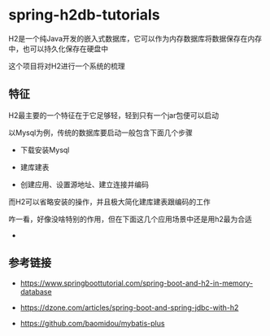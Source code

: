 # spring-h2db-tutorials

H2是一个纯Java开发的嵌入式数据库，它可以作为内存数据库将数据保存在内存中，也可以持久化保存在硬盘中

这个项目将对H2进行一个系统的梳理

## 特征

H2最主要的一个特征在于它足够轻，轻到只有一个jar包便可以启动

以Mysql为例，传统的数据库要启动一般包含下面几个步骤

* 下载安装Mysql

* 建库建表

* 创建应用、设置源地址、建立连接并编码

而H2可以省略安装的操作，并且极大简化建库建表跟编码的工作

咋一看，好像没啥特别的作用，但在下面这几个应用场景中还是用h2最为合适

* 

## 参考链接

* https://www.springboottutorial.com/spring-boot-and-h2-in-memory-database

* https://dzone.com/articles/spring-boot-and-spring-jdbc-with-h2

* https://github.com/baomidou/mybatis-plus



